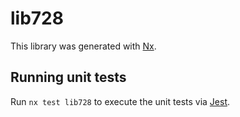 # lib728

This library was generated with [Nx](https://nx.dev).

## Running unit tests

Run `nx test lib728` to execute the unit tests via [Jest](https://jestjs.io).
